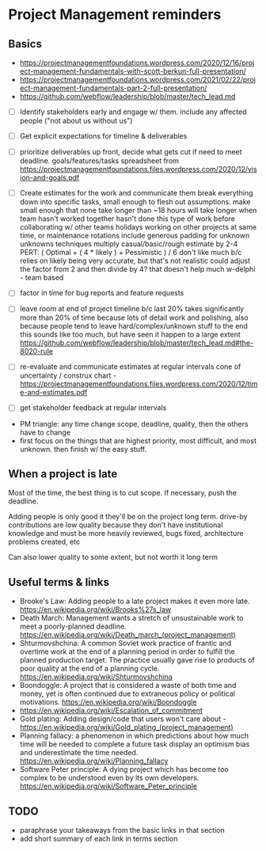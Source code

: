# Project Management reminders

## Basics

* https://projectmanagementfoundations.wordpress.com/2020/12/16/project-management-fundamentals-with-scott-berkun-full-presentation/
* https://projectmanagementfoundations.wordpress.com/2021/02/22/project-management-fundamentals-part-2-full-presentation/
* https://github.com/webflow/leadership/blob/master/tech_lead.md

- [ ] Identify stakeholders early and engage w/ them. include any affected people ("not about us without us")
- [ ] Get explicit expectations for timeline & deliverables
- [ ] prioritize deliverables up front, decide what gets cut if need to meet deadline.
	goals/features/tasks spreadsheet from https://projectmanagementfoundations.files.wordpress.com/2020/12/vision-and-goals.pdf
- [ ] Create estimates for the work and communicate them
	break everything down into specific tasks, small enough to flesh out assumptions. make small enough that none take longer than ~18 hours
	will take longer when
	    team hasn't worked together
	    hasn't done this type of work before
	    collaborating w/ other teams
	    holidays
	    working on other projects at same time, or maintenance rotations
	include generous padding for unknown unknowns
	techniques
		multiply casual/basic/rough estimate by 2-4
		PERT: ( Optimal + ( 4 * likely ) + Pessimistic ) / 6
			don't like much b/c relies on likely being very accurate, but that's not realistic
			could adjust the factor from 2 and then divide by 4? that doesn't help much
		w-delphi - team based
- [ ] factor in time for bug reports and feature requests
- [ ] leave room at end of project timeline b/c last 20% takes significantly more than 20% of time
	because lots of detail work and polishing, also because people tend to leave hard/complex/unknown stuff to the end
	this sounds like too much, but have seen it happen to a large extent
	https://github.com/webflow/leadership/blob/master/tech_lead.md#the-8020-rule
- [ ] re-evaluate and communicate estimates at regular intervals
	cone of uncertainty / construx chart - https://projectmanagementfoundations.files.wordpress.com/2020/12/time-and-estimates.pdf
- [ ] get stakeholder feedback at regular intervals


* PM triangle: any time change scope, deadline, quality, then the others have to change
* first focus on the things that are highest priority, most difficult, and most unknown. then finish w/ the easy stuff.



## When a project is late

Most of the time, the best thing is to cut scope. If necessary, push the deadline.

Adding people is only good it they'll be on the project long term. drive-by contributions are low quality because they don't have institutional knowledge and must be more heavily reviewed, bugs fixed, architecture problems created, etc

Can also lower quality to some extent, but not worth it long term


## Useful terms & links

* Brooke's Law: Adding people to a late project makes it even more late. https://en.wikipedia.org/wiki/Brooks%27s_law
* Death March: Management wants a stretch of unsustainable work to meet a poorly-planned deadline. https://en.wikipedia.org/wiki/Death_march_(project_management)
* Shturmovshchina: A common Soviet work practice of frantic and overtime work at the end of a planning period in order to fulfill the planned production target. The practice usually gave rise to products of poor quality at the end of a planning cycle. https://en.wikipedia.org/wiki/Shturmovshchina
* Boondoggle: A project that is considered a waste of both time and money, yet is often continued due to extraneous policy or political motivations. https://en.wikipedia.org/wiki/Boondoggle
* https://en.wikipedia.org/wiki/Escalation_of_commitment
* Gold plating: Adding design/code that users won't care about - https://en.wikipedia.org/wiki/Gold_plating_(project_management)
* Planning fallacy: a phenomenon in which predictions about how much time will be needed to complete a future task display an optimism bias and underestimate the time needed. https://en.wikipedia.org/wiki/Planning_fallacy
* Software Peter principle: A dying project which has become too complex to be understood even by its own developers. https://en.wikipedia.org/wiki/Software_Peter_principle


## TODO

* paraphrase your takeaways from the basic links in that section
* add short summary of each link in terms section
